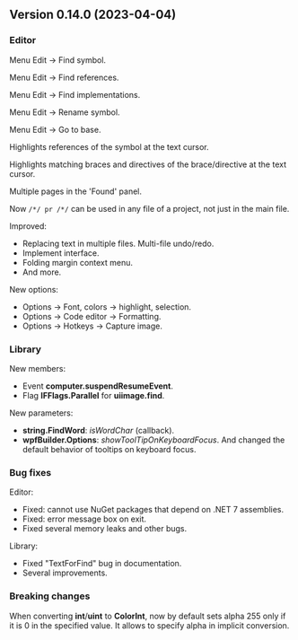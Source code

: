 ## Version 0.14.0 (2023-04-04)

### Editor
Menu Edit -> Find symbol.

Menu Edit -> Find references.

Menu Edit -> Find implementations.

Menu Edit -> Rename symbol.

Menu Edit -> Go to base.

Highlights references of the symbol at the text cursor.

Highlights matching braces and directives of the brace/directive at the text cursor.

Multiple pages in the 'Found' panel.

Now `/*/ pr /*/` can be used in any file of a project, not just in the main file.

Improved:
- Replacing text in multiple files. Multi-file undo/redo.
- Implement interface.
- Folding margin context menu.
- And more.

New options:
- Options -> Font, colors -> highlight, selection.
- Options -> Code editor -> Formatting.
- Options -> Hotkeys -> Capture image.

### Library
New members:
- Event **computer.suspendResumeEvent**.
- Flag **IFFlags.Parallel** for **uiimage.find**.

New parameters:
- **string.FindWord**: *isWordChar* (callback).
- **wpfBuilder.Options**: *showToolTipOnKeyboardFocus*. And changed the default behavior of tooltips on keyboard focus.

### Bug fixes

Editor:
- Fixed: cannot use NuGet packages that depend on .NET 7 assemblies.
- Fixed: error message box on exit.
- Fixed several memory leaks and other bugs.

Library:
- Fixed "TextForFind" bug in documentation.
- Several improvements.


### Breaking changes
When converting **int**/**uint** to **ColorInt**, now by default sets alpha 255 only if it is 0 in the specified value. It allows to specify alpha in implicit conversion.
